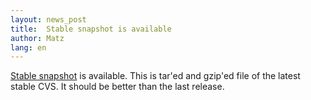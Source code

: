 ```yaml
---
layout: news_post
title:  Stable snapshot is available
author: Matz
lang: en
---
```


[Stable snapshot](ftp://ftp.ruby-lang.org/pub/ruby/stable-snapshot.tar.gz)
is available. This is tar'ed and gzip'ed file of the latest stable CVS.
It should be better than the last release. 
